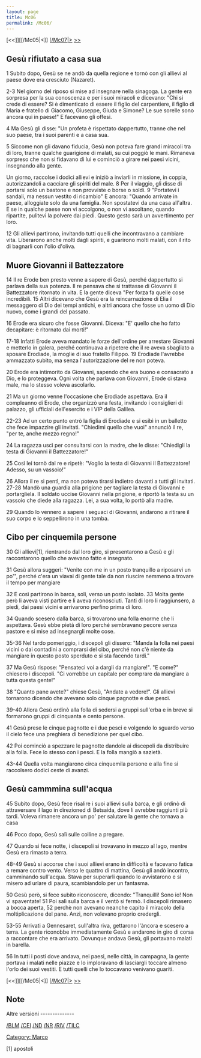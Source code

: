 ```yaml
---
layout: page
title: Mc06
permalink: /Mc06/
---
```


[<<]][[/Mc05|<]] [[/Mc07|>](/Mc01 "wikilink") [&gt;&gt;](/Lc01 "wikilink")

Gesù rifiutato a casa sua
-------------------------

1 Subito dopo, Gesù se ne andò da quella regione e tornò con gli allievi al paese dove era cresciuto (Nazaret).

2-3 Nel giorno del riposo si mise ad insegnare nella sinagoga. La gente era sorpresa per la sua conoscenza e per i suoi miracoli e dicevano: "Chi si crede di essere? Si è dimenticato di essere il figlio del carpentiere, il figlio di Maria e fratello di Giacomo, Giuseppe, Giuda e Simone? Le sue sorelle sono ancora qui in paese!" E facevano gli offesi.

4 Ma Gesù gli disse: "Un profeta è rispettato dappertutto, tranne che nel suo paese, tra i suoi parenti e a casa sua.

5 Siccome non gli davano fiducia, Gesù non poteva fare grandi miracoli tra di loro, tranne qualche guarigione di malati, su cui poggiò le mani. Rimaneva sorpreso che non si fidavano di lui e cominciò a girare nei paesi vicini, insegnando alla gente.

Un giorno, raccolse i dodici allievi e iniziò a inviarli in missione, in coppia, autorizzandoli a cacciare gli spiriti del male. 8 Per il viaggio, gli disse di portarsi solo un bastone e non provviste o borse o soldi. 9 "Portatevi i sandali, ma nessun vestito di ricambio" E ancora: "Quando arrivate in paese, alloggiate solo da una famiglia. Non spostatevi da una casa all'altra. E se in qualche paese non vi accolgono, o non vi ascoltano, quando ripartite, pulitevi la polvere dai piedi. Questo gesto sarà un avvertimento per loro.

12 Gli allievi partirono, invitando tutti quelli che incontravano a cambiare vita. Liberarono anche molti dagli spiriti, e guarirono molti malati, con il rito di bagnarli con l'olio d'oliva.

Muore Giovanni il Battezzatore
------------------------------

14 Il re Erode ben presto venne a sapere di Gesù, perché dappertutto si parlava della sua potenza. Il re pensava che si trattasse di Giovanni il Battezzatore ritornato in vita. E la gente diceva "Per forza fa quelle cose incredibili. 15 Altri dicevano che Gesù era la reincarnazione di Elia il messaggero di Dio dei tempi antichi, e altri ancora che fosse un uomo di Dio nuovo, come i grandi del passato.

16 Erode era sicuro che fosse Giovanni. Diceva: "E' quello che ho fatto decapitare: è ritornato dai morti!"

17-18 Infatti Erode aveva mandato le forze dell'ordine per arrestare Giovanni e metterlo in galera, perché continuava a ripetere che il re aveva sbagliato a sposare Erodiade, la moglie di suo fratello Filippo. 19 Erodiade l'avrebbe ammazzato subito, ma senza l'autorizzazione del re non poteva.

20 Erode era intimorito da Giovanni, sapendo che era buono e consacrato a Dio, e lo proteggeva. Ogni volta che parlava con Giovanni, Erode ci stava male, ma lo stesso voleva ascolarlo.

21 Ma un giorno venne l'occasione che Erodiade aspettava. Era il compleanno di Erode, che organizzò una festa, invitando i consiglieri di palazzo, gli ufficiali dell'esercito e i VIP della Galilea.

22-23 Ad un certo punto entrò la figlia di Erodiade e si esibì in un balletto che fece impazzire gli invitati. "Chiedimi quello che vuoi" annunciò il re, "per te, anche mezzo regno!"

24 La ragazza uscì per consultarsi con la madre, che le disse: "Chiedigli la testa di Giovanni il Battezzatore!"

25 Così lei tornò dal re e ripetè: "Voglio la testa di Giovanni il Battezzatore! Adesso, su un vassoio!"

26 Allora il re si pentì, ma non poteva tirarsi indietro davanti a tutti gli invitati. 27-28 Mandò una guardia alla prigione per tagliare la testa di Giovanni e portargliela. Il soldato uccise Giovanni nella prigione, e riportò la testa su un vassoio che diede alla ragazza. Lei, a sua volta, lo portò alla madre.

29 Quando lo vennero a sapere i seguaci di Giovanni, andarono a ritirare il suo corpo e lo seppellirono in una tomba.

Cibo per cinquemila persone
---------------------------

30 Gli allievi[1], rientrando dal loro giro, si presentarono a Gesù e gli raccontarono quello che avevano fatto e insegnato.

31 Gesù allora suggerì: "Venite con me in un posto tranquillo a riposarvi un po'", perché c'era un viavai di gente tale da non riuscire nemmeno a trovare il tempo per mangiare

32 E così partirono in barca, soli, verso un posto isolato. 33 Molta gente però li aveva visti partire e li aveva riconosciuti. Tanti di loro li raggiunsero, a piedi, dai paesi vicini e arrivarono perfino prima di loro.

34 Quando scesero dalla barca, si trovarono una folla enorme che li aspettava. Gesù ebbe pietà di loro perché sembravano pecore senza pastore e si mise ad insegnargli molte cose.

35-36 Nel tardo pomeriggio, i discepoli gli dissero: "Manda la folla nei paesi vicini o dai contadini a comprarsi del cibo, perché non c'è niente da mangiare in questo posto sperduto e si sta facendo tardi."

37 Ma Gesù rispose: "Pensateci voi a dargli da mangiare!". "E come?" chiesero i discepoli. "Ci vorrebbe un capitale per comprare da mangiare a tutta questa gente!"

38 "Quanto pane avete?" chiese Gesù, "Andate a vedere!". Gli allievi tornarono dicendo che avevano solo cinque pagnotte e due pesci.

39-40 Allora Gesù ordinò alla folla di sedersi a gruppi sull'erba e in breve si formarono gruppi di cinquanta e cento persone.

41 Gesù prese le cinque pagnotte e i due pesci e volgendo lo sguardo verso il cielo fece una preghiera di benedizione per quel cibo.

42 Poi cominciò a spezzare le pagnotte dandole ai discepoli da distribuire alla folla. Fece lo stesso con i pesci. E la folla mangiò a sazietà.

43-44 Quella volta mangiarono circa cinquemila persone e alla fine si raccolsero dodici ceste di avanzi.

Gesù cammmina sull'acqua
------------------------

45 Subito dopo, Gesù fece risalire i suoi allievi sulla barca, e gli ordinò di attraversare il lago in direzioned di Betsaida, dove li avrebbe raggiunti più tardi. Voleva rimanere ancora un po' per salutare la gente che tornava a casa

46 Poco dopo, Gesù salì sulle colline a pregare.

47 Quando si fece notte, i discepoli si trovavano in mezzo al lago, mentre Gesù era rimasto a terra.

48-49 Gesù si accorse che i suoi allievi erano in difficoltà e facevano fatica a remare contro vento. Verso le quattro di mattina, Gesù gli andò incontro, camminando sull'acqua. Stava per superarli quando lo avvistarono e si misero ad urlare di paura, scambiandolo per un fantasma.

50 Gesù però, si fece subito riconoscere, dicendo: "Tranquilli! Sono io! Non vi spaventate! 51 Poi salì sulla barca e il ventò si fermò. I discepoli rimasero a bocca aperta, 52 perchè non avevano neanche capito il miracolo della moltiplicazione del pane. Anzi, non volevano proprio credergli.

53-55 Arrivati a Gennesaret, sull'altra riva, gettarono l'àncora e scesero a terra. La gente riconobbe immediatamente Gesù e andarono in giro di corsa a raccontare che era arrivato. Dovunque andava Gesù, gli portavano malati in barella.

56 In tutti i posti dove andava, nei paesi, nelle città, in campagna, la gente portava i malati nelle piazze e lo imploravano di lasciargli toccare almeno l'orlo dei suoi vestiti. E tutti quelli che lo toccavano venivano guariti.

[<<]][[/Mc05|<]] [[/Mc07|>](/Mc01 "wikilink") [&gt;&gt;](/Lc01 "wikilink")

Note
----

<references>
</references>
Altre versioni
--------------

[/BLM](/{{BASEPAGENAME}}/BLM "wikilink") [/CEI](/{{BASEPAGENAME}}/CEI "wikilink") [/ND](/{{BASEPAGENAME}}/ND "wikilink") [/NR](/{{BASEPAGENAME}}/NR "wikilink") [/RIV](/{{BASEPAGENAME}}/RIV "wikilink") [/TILC](/{{BASEPAGENAME}}/TILC "wikilink")

[Category: Marco](/Category:_Marco "wikilink")

[1] apostoli